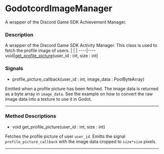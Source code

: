 # GodotcordImageManager

A wrapper of the Discord Game SDK Achievement Manager.
### Description

A wrapper of the Discord Game SDK Activity Manager. This class is used to fetch the profile image of users.
| | |
----|----
void|[get_profile_picture](#get_profile_picture)(user_id : int, size : int)

### Signals

* profile_picture_callback(user_id : int, image_data : PoolByteArray)

Emitted when a profile picture has been fetched. The image data is returned as a byte array in `image_data`.
                See the example on how to convert the raw image data into a texture to use it in Godot.

----
### Method Descriptions

* <a name="get_profile_picture"></a> void get_profile_picture(user_id : int, size : int)

Fetches the profile picture of user `user_id`.
                Emitts the signal `profile_picture_callback` with the image data cropped to `size*size` pixels.

----
